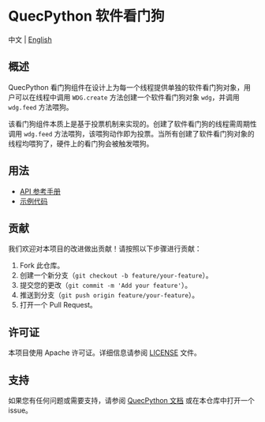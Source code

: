 # QuecPython 软件看门狗

中文 | [English](README.md)

## 概述

QuecPython 看门狗组件在设计上为每一个线程提供单独的软件看门狗对象，用户可以在线程中调用 `WDG.create` 方法创建一个软件看门狗对象 `wdg`，并调用 `wdg.feed` 方法喂狗。

该看门狗组件本质上是基于投票机制来实现的。创建了软件看门狗的线程需周期性调用 `wdg.feed` 方法喂狗，该喂狗动作即为投票。当所有创建了软件看门狗对象的线程均喂狗了，硬件上的看门狗会被触发喂狗。

## 用法

- [API 参考手册](./docs/zh/API参考手册.md)
- [示例代码](./code/demo.py)

## 贡献

我们欢迎对本项目的改进做出贡献！请按照以下步骤进行贡献：

1. Fork 此仓库。
2. 创建一个新分支（`git checkout -b feature/your-feature`）。
3. 提交您的更改（`git commit -m 'Add your feature'`）。
4. 推送到分支（`git push origin feature/your-feature`）。
5. 打开一个 Pull Request。

## 许可证

本项目使用 Apache 许可证。详细信息请参阅 [LICENSE](LICENSE) 文件。

## 支持

如果您有任何问题或需要支持，请参阅 [QuecPython 文档](https://python.quectel.com/doc) 或在本仓库中打开一个 issue。
